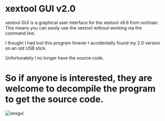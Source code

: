 # xextool GUI v2.0

xextool GUI 
is a graphical user interface for the xextool v6.6 from xorloser.
This means you can easily use the xextool without working via the command line.

I thought I had lost this program forever
I accidentally found my 2.0 version on an old USB stick.

Unfortunately I no longer have the source code.

# So if anyone is interested, they are welcome to decompile the program to get the source code.

![xexgui](https://github.com/user-attachments/assets/da98f997-2507-4727-8734-1970b18fd0e5)
